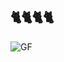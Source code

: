 ## :cat2::cat2::cat2::cat2:
![GF](https://i.pinimg.com/564x/38/0e/b1/380eb1fbc37918e1f6894e89970316cb.jpg)
